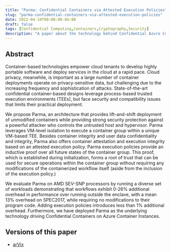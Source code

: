 ```yaml
---
title: "Parma: Confidential Containers via Attested Execution Policies"
slug: "parma-confidential-containers-via-attested-execution-policies"
date: 2022-04-10T00:00:00-04:00
draft: false
tags: [Confidential Computing,Containers,Cryptography,Security]
description: "A paper about the technology behind Confidential Azure Container Instances."
---
```

## Abstract

Container-based technologies empower cloud tenants to develop highly portable software and deploy services in the cloud at a rapid pace. Cloud privacy, meanwhile, is important as a large number of container deployments operate on privacy-sensitive data, but challenging due to the increasing frequency and sophistication of attacks. State-of-the-art confidential container-based designs leverage process-based trusted execution environments (TEEs), but face security and compatibility issues that limits their practical deployment.

We propose Parma, an architecture that provides lift-and-shift deployment of unmodified containers while providing strong security protection against a powerful attacker who controls the untrusted host and hypervisor. Parma leverages VM-level isolation to execute a container group within a unique VM-based TEE. Besides container integrity and user data confidentiality and integrity, Parma also offers container attestation and execution integrity based on an attested execution policy. Parma execution policies provide an inductive proof over all future states of the container group. This proof, which is established during initialization, forms a root of trust that can be used for secure operations within the container group without requiring any modifications of the containerized workflow itself (aside from the inclusion of the execution policy.)

We evaluate Parma on AMD SEV-SNP processors by running a diverse set of workloads demonstrating that workflows exhibit 0-26% additional overhead in performance over running outside the enclave, with a mean 13% overhead on SPEC2017, while requiring no modifications to their program code. Adding execution policies introduces less than 1% additional overhead. Furthermore, we have deployed Parma as the underlying technology driving Confidential Containers on Azure Container Instances.

## Versions of this paper

- [arVix](https://arxiv.org/abs/2302.03976)

